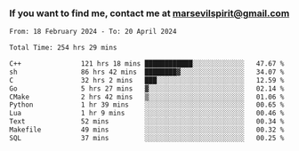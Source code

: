 ### If you want to find me, contact me at marsevilspirit@gmail.com

<!--
**marsevilspirit/marsevilspirit** is a ✨ _special_ ✨ repository because its `README.md` (this file) appears on your GitHub profile.

Here are some ideas to get you started:

- 🔭 I’m currently working on ...
- 🌱 I’m currently learning ...
- 👯 I’m looking to collaborate on ...
- 🤔 I’m looking for help with ...
- 💬 Ask me about ...
- 📫 How to reach me: ...
- 😄 Pronouns: ...
- ⚡ Fun fact: ...
-->
<!--START_SECTION:waka-->

```txt
From: 18 February 2024 - To: 20 April 2024

Total Time: 254 hrs 29 mins

C++               121 hrs 18 mins ████████████░░░░░░░░░░░░░   47.67 %
sh                86 hrs 42 mins  ████████▓░░░░░░░░░░░░░░░░   34.07 %
C                 32 hrs 2 mins   ███░░░░░░░░░░░░░░░░░░░░░░   12.59 %
Go                5 hrs 27 mins   ▓░░░░░░░░░░░░░░░░░░░░░░░░   02.14 %
CMake             2 hrs 42 mins   ▒░░░░░░░░░░░░░░░░░░░░░░░░   01.06 %
Python            1 hr 39 mins    ░░░░░░░░░░░░░░░░░░░░░░░░░   00.65 %
Lua               1 hr 9 mins     ░░░░░░░░░░░░░░░░░░░░░░░░░   00.46 %
Text              52 mins         ░░░░░░░░░░░░░░░░░░░░░░░░░   00.34 %
Makefile          49 mins         ░░░░░░░░░░░░░░░░░░░░░░░░░   00.32 %
SQL               37 mins         ░░░░░░░░░░░░░░░░░░░░░░░░░   00.25 %
```

<!--END_SECTION:waka-->
